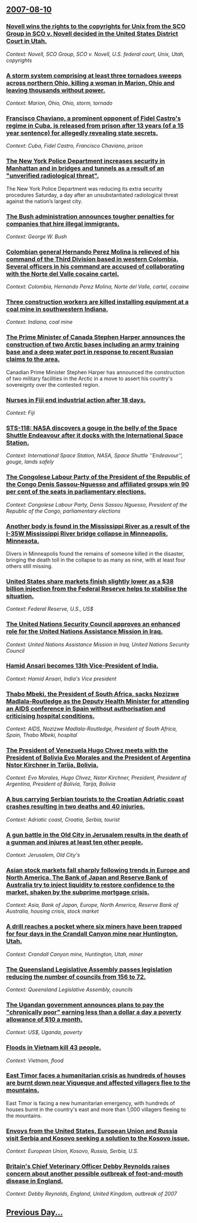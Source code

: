 ## [2007-08-10](/news/2007/08/10/index.md)

### [ Novell wins the rights to the copyrights for Unix from the SCO Group in SCO v. Novell decided in the United States District Court in Utah. ](/news/2007/08/10/novell-wins-the-rights-to-the-copyrights-for-unix-from-the-sco-group-in-sco-v-novell-decided-in-the-united-states-district-court-in-utah.md)
_Context: Novell, SCO Group, SCO v. Novell, U.S. federal court, Unix, Utah, copyrights_

### [ A storm system comprising at least three tornadoes sweeps across northern Ohio, killing a woman in Marion, Ohio and leaving thousands without power. ](/news/2007/08/10/a-storm-system-comprising-at-least-three-tornadoes-sweeps-across-northern-ohio-killing-a-woman-in-marion-ohio-and-leaving-thousands-witho.md)
_Context: Marion, Ohio, Ohio, storm, tornado_

### [ Francisco Chaviano, a prominent opponent of Fidel Castro's regime in Cuba, is released from prison after 13 years (of a 15 year sentence) for allegedly revealing state secrets. ](/news/2007/08/10/francisco-chaviano-a-prominent-opponent-of-fidel-castro-s-regime-in-cuba-is-released-from-prison-after-13-years-of-a-15-year-sentence-f.md)
_Context: Cuba, Fidel Castro, Francisco Chaviano, prison_

### [ The New York Police Department increases security in Manhattan and in bridges and tunnels as a result of an "unverified radiological threat". ](/news/2007/08/10/the-new-york-police-department-increases-security-in-manhattan-and-in-bridges-and-tunnels-as-a-result-of-an-unverified-radiological-threat.md)
The New York Police Department was reducing its extra security procedures Saturday, a day after an unsubstantiated radiological threat against the nation&#8217;s largest city.

### [ The Bush administration announces tougher penalties for companies that hire illegal immigrants. ](/news/2007/08/10/the-bush-administration-announces-tougher-penalties-for-companies-that-hire-illegal-immigrants.md)
_Context: George W. Bush_

### [ Colombian general Hernando Perez Molina is relieved of his command of the Third Division based in western Colombia. Several officers in his command are accused of collaborating with the Norte del Valle cocaine cartel. ](/news/2007/08/10/colombian-general-hernando-perez-molina-is-relieved-of-his-command-of-the-third-division-based-in-western-colombia-several-officers-in-his.md)
_Context: Colombia, Hernando Perez Molina, Norte del Valle, cartel, cocaine_

### [ Three construction workers are killed installing equipment at a coal mine in southwestern Indiana. ](/news/2007/08/10/three-construction-workers-are-killed-installing-equipment-at-a-coal-mine-in-southwestern-indiana.md)
_Context: Indiana, coal mine_

### [ The Prime Minister of Canada Stephen Harper announces the construction of two Arctic bases including an army training base and a deep water port in response to recent Russian claims to the area. ](/news/2007/08/10/the-prime-minister-of-canada-stephen-harper-announces-the-construction-of-two-arctic-bases-including-an-army-training-base-and-a-deep-water.md)
Canadian Prime Minister Stephen Harper has announced the construction of two military facilities in the Arctic in a move to assert his country&#039;s sovereignty over the contested region.

### [ Nurses in Fiji end industrial action after 18 days. ](/news/2007/08/10/nurses-in-fiji-end-industrial-action-after-18-days.md)
_Context: Fiji_

### [ STS-118: NASA discovers a gouge in the belly of the Space Shuttle Endeavour after it docks with the International Space Station. ](/news/2007/08/10/sts-118-nasa-discovers-a-gouge-in-the-belly-of-the-space-shuttle-endeavour-after-it-docks-with-the-international-space-station.md)
_Context: International Space Station, NASA, Space Shuttle ''Endeavour'', gouge, lands safely_

### [ The Congolese Labour Party of the President of the Republic of the Congo Denis Sassou-Nguesso and affiliated groups win 90 per cent of the seats in parliamentary elections. ](/news/2007/08/10/the-congolese-labour-party-of-the-president-of-the-republic-of-the-congo-denis-sassou-nguesso-and-affiliated-groups-win-90-per-cent-of-the.md)
_Context: Congolese Labour Party, Denis Sassou Nguesso, President of the Republic of the Congo, parliamentary elections_

### [ Another body is found in the Mississippi River as a result of the I-35W Mississippi River bridge collapse in Minneapolis, Minnesota. ](/news/2007/08/10/another-body-is-found-in-the-mississippi-river-as-a-result-of-the-i-35w-mississippi-river-bridge-collapse-in-minneapolis-minnesota.md)
Divers in Minneapolis found the remains of someone killed in the disaster, bringing the death toll in the collapse to as many as nine, with at least four others still missing.

### [ United States share markets finish slightly lower as a $38 billion injection from the Federal Reserve helps to stabilise the situation. ](/news/2007/08/10/united-states-share-markets-finish-slightly-lower-as-a-38-billion-injection-from-the-federal-reserve-helps-to-stabilise-the-situation.md)
_Context: Federal Reserve, U.S., US$_

### [ The United Nations Security Council approves an enhanced role for the United Nations Assistance Mission in Iraq. ](/news/2007/08/10/the-united-nations-security-council-approves-an-enhanced-role-for-the-united-nations-assistance-mission-in-iraq.md)
_Context: United Nations Assistance Mission in Iraq, United Nations Security Council_

### [ Hamid Ansari becomes 13th Vice-President of India.](/news/2007/08/10/hamid-ansari-becomes-13th-vice-president-of-india.md)
_Context: Hamid Ansari, India's Vice president_

### [ Thabo Mbeki, the President of South Africa, sacks Nozizwe Madlala-Routledge as the Deputy Health Minister for attending an AIDS conference in Spain without authorisation and criticising hospital conditions. ](/news/2007/08/10/thabo-mbeki-the-president-of-south-africa-sacks-nozizwe-madlala-routledge-as-the-deputy-health-minister-for-attending-an-aids-conference.md)
_Context: AIDS, Nozizwe Madlala-Routledge, President of South Africa, Spain, Thabo Mbeki, hospital_

### [ The President of Venezuela Hugo Chvez meets with the President of Bolivia Evo Morales and the President of Argentina Nstor Kirchner in Tarija, Bolivia. ](/news/2007/08/10/the-president-of-venezuela-hugo-chavez-meets-with-the-president-of-bolivia-evo-morales-and-the-president-of-argentina-nestor-kirchner-in-ta.md)
_Context: Evo Morales, Hugo Chvez, Nstor Kirchner, President, President of Argentina, President of Bolivia, Tarija, Bolivia_

### [ A bus carrying Serbian tourists to the Croatian Adriatic coast crashes resulting in two deaths and 40 injuries. ](/news/2007/08/10/a-bus-carrying-serbian-tourists-to-the-croatian-adriatic-coast-crashes-resulting-in-two-deaths-and-40-injuries.md)
_Context: Adriatic coast, Croatia, Serbia, tourist_

### [ A gun battle in the Old City in Jerusalem results in the death of a gunman and injures at least ten other people. ](/news/2007/08/10/a-gun-battle-in-the-old-city-in-jerusalem-results-in-the-death-of-a-gunman-and-injures-at-least-ten-other-people.md)
_Context: Jerusalem, Old City's_

### [ Asian stock markets fall sharply following trends in Europe and North America. The Bank of Japan and Reserve Bank of Australia try to inject liquidity to restore confidence to the market, shaken by the subprime mortgage crisis. ](/news/2007/08/10/asian-stock-markets-fall-sharply-following-trends-in-europe-and-north-america-the-bank-of-japan-and-reserve-bank-of-australia-try-to-injec.md)
_Context: Asia, Bank of Japan, Europe, North America, Reserve Bank of Australia, housing crisis, stock market_

### [ A drill reaches a pocket where six miners have been trapped for four days in the Crandall Canyon mine near Huntington, Utah. ](/news/2007/08/10/a-drill-reaches-a-pocket-where-six-miners-have-been-trapped-for-four-days-in-the-crandall-canyon-mine-near-huntington-utah.md)
_Context: Crandall Canyon mine, Huntington, Utah, miner_

### [ The Queensland Legislative Assembly passes legislation reducing the number of councils from 156 to 72. ](/news/2007/08/10/the-queensland-legislative-assembly-passes-legislation-reducing-the-number-of-councils-from-156-to-72.md)
_Context: Queensland Legislative Assembly, councils_

### [ The Ugandan government announces plans to pay the "chronically poor" earning less than a dollar a day a poverty allowance of $10 a month. ](/news/2007/08/10/the-ugandan-government-announces-plans-to-pay-the-chronically-poor-earning-less-than-a-dollar-a-day-a-poverty-allowance-of-10-a-month.md)
_Context: US$, Uganda, poverty_

### [ Floods in Vietnam kill 43 people. ](/news/2007/08/10/floods-in-vietnam-kill-43-people.md)
_Context: Vietnam, flood_

### [ East Timor faces a humanitarian crisis as hundreds of houses are burnt down near Viqueque and affected villagers flee to the mountains. ](/news/2007/08/10/east-timor-faces-a-humanitarian-crisis-as-hundreds-of-houses-are-burnt-down-near-viqueque-and-affected-villagers-flee-to-the-mountains.md)
East Timor is facing a new humanitarian emergency, with hundreds of houses burnt in the country&#039;s east and more than 1,000 villagers fleeing to the mountains.

### [ Envoys from the United States, European Union and Russia visit Serbia and Kosovo seeking a solution to the Kosovo issue. ](/news/2007/08/10/envoys-from-the-united-states-european-union-and-russia-visit-serbia-and-kosovo-seeking-a-solution-to-the-kosovo-issue.md)
_Context: European Union, Kosovo, Russia, Serbia, U.S._

### [ Britain's Chief Veterinary Officer Debby Reynolds raises concern about another possible outbreak of foot-and-mouth disease in England. ](/news/2007/08/10/britain-s-chief-veterinary-officer-debby-reynolds-raises-concern-about-another-possible-outbreak-of-foot-and-mouth-disease-in-england.md)
_Context: Debby Reynolds, England, United Kingdom, outbreak of 2007_

## [Previous Day...](/news/2007/08/9/index.md)

